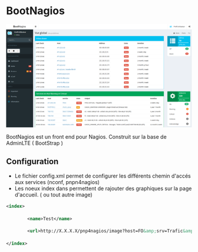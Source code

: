 # BootNagios

![alt text](https://raw.githubusercontent.com/geoholz/bootnagios/master/dist/img/ex.png)

BootNagios est un front end pour Nagios.
Construit sur la base de AdminLTE ( BootStrap )

## Configuration
- Le fichier config.xml permet de configurer les différents chemin d'accés aux services (nconf, pnpn4nagios)
- Les noeux index dans permettent de rajouter des graphiques sur la page d'accueil. ( ou tout autre image)
```xml
<index>

		<name>Test</name>
		
		<url>http://X.X.X.X/pnp4nagios/image?host=FO&amp;srv=Trafic&amp;view=0&amp;source=0\</url>
		
</index>
```